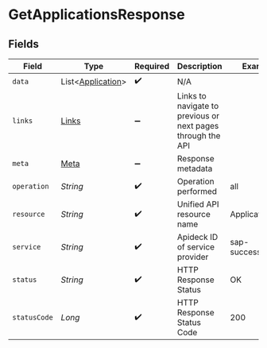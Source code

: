 # GetApplicationsResponse


## Fields

| Field                                                       | Type                                                        | Required                                                    | Description                                                 | Example                                                     |
| ----------------------------------------------------------- | ----------------------------------------------------------- | ----------------------------------------------------------- | ----------------------------------------------------------- | ----------------------------------------------------------- |
| `data`                                                      | List<[Application](../../models/shared/Application.md)>     | :heavy_check_mark:                                          | N/A                                                         |                                                             |
| `links`                                                     | [Links](../../models/shared/Links.md)                       | :heavy_minus_sign:                                          | Links to navigate to previous or next pages through the API |                                                             |
| `meta`                                                      | [Meta](../../models/shared/Meta.md)                         | :heavy_minus_sign:                                          | Response metadata                                           |                                                             |
| `operation`                                                 | *String*                                                    | :heavy_check_mark:                                          | Operation performed                                         | all                                                         |
| `resource`                                                  | *String*                                                    | :heavy_check_mark:                                          | Unified API resource name                                   | Applications                                                |
| `service`                                                   | *String*                                                    | :heavy_check_mark:                                          | Apideck ID of service provider                              | sap-successfactors                                          |
| `status`                                                    | *String*                                                    | :heavy_check_mark:                                          | HTTP Response Status                                        | OK                                                          |
| `statusCode`                                                | *Long*                                                      | :heavy_check_mark:                                          | HTTP Response Status Code                                   | 200                                                         |